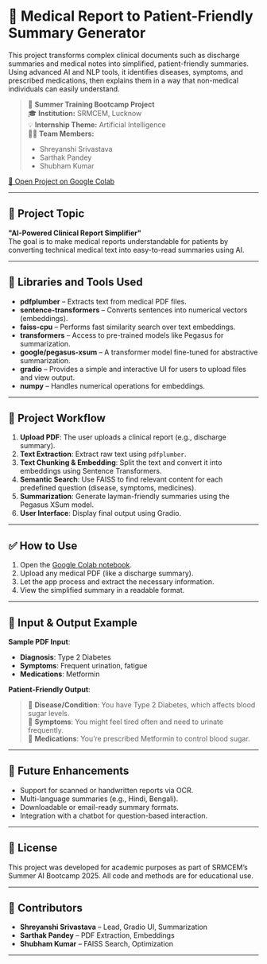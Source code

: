 # 🏥 Medical Report to Patient-Friendly Summary Generator

This project transforms complex clinical documents such as discharge summaries and medical notes into simplified, patient-friendly summaries. Using advanced AI and NLP tools, it identifies diseases, symptoms, and prescribed medications, then explains them in a way that non-medical individuals can easily understand.

> 📍 **Summer Training Bootcamp Project**  
> 🎓 **Institution:** SRMCEM, Lucknow  
> 💡 **Internship Theme:** Artificial Intelligence  
> 👨‍💻 **Team Members:**  
> - Shreyanshi Srivastava  
> - Sarthak Pandey  
> - Shubham Kumar  

[🔗 Open Project on Google Colab](https://colab.research.google.com/drive/1F0ax9YSadvLe1ZiGNKosFL1MhZYTpglr?usp=sharing)

---

## 📘 Project Topic

**"AI-Powered Clinical Report Simplifier"**  
The goal is to make medical reports understandable for patients by converting technical medical text into easy-to-read summaries using AI.

---

## 🧰 Libraries and Tools Used

- **pdfplumber** – Extracts text from medical PDF files.
- **sentence-transformers** – Converts sentences into numerical vectors (embeddings).
- **faiss-cpu** – Performs fast similarity search over text embeddings.
- **transformers** – Access to pre-trained models like Pegasus for summarization.
- **google/pegasus-xsum** – A transformer model fine-tuned for abstractive summarization.
- **gradio** – Provides a simple and interactive UI for users to upload files and view output.
- **numpy** – Handles numerical operations for embeddings.

---

## 🧭 Project Workflow

1. **Upload PDF**: The user uploads a clinical report (e.g., discharge summary).
2. **Text Extraction**: Extract raw text using `pdfplumber`.
3. **Text Chunking & Embedding**: Split the text and convert it into embeddings using Sentence Transformers.
4. **Semantic Search**: Use FAISS to find relevant content for each predefined question (disease, symptoms, medicines).
5. **Summarization**: Generate layman-friendly summaries using the Pegasus XSum model.
6. **User Interface**: Display final output using Gradio.

---

## ✅ How to Use

1. Open the [Google Colab notebook](https://colab.research.google.com/drive/1F0ax9YSadvLe1ZiGNKosFL1MhZYTpglr?usp=sharing).
2. Upload any medical PDF (like a discharge summary).
3. Let the app process and extract the necessary information.
4. View the simplified summary in a readable format.

---

## 📌 Input & Output Example

**Sample PDF Input**:
- **Diagnosis**: Type 2 Diabetes
- **Symptoms**: Frequent urination, fatigue
- **Medications**: Metformin

**Patient-Friendly Output**:
> 🔹 **Disease/Condition**: You have Type 2 Diabetes, which affects blood sugar levels.  
> 🔹 **Symptoms**: You might feel tired often and need to urinate frequently.  
> 🔹 **Medications**: You’re prescribed Metformin to control blood sugar.

---

## 🚀 Future Enhancements

- Support for scanned or handwritten reports via OCR.
- Multi-language summaries (e.g., Hindi, Bengali).
- Downloadable or email-ready summary formats.
- Integration with a chatbot for question-based interaction.

---

## 📑 License

This project was developed for academic purposes as part of SRMCEM’s Summer AI Bootcamp 2025. All code and methods are for educational use.

---

## 👥 Contributors

- **Shreyanshi Srivastava** – Lead, Gradio UI, Summarization  
- **Sarthak Pandey** – PDF Extraction, Embeddings  
- **Shubham Kumar** – FAISS Search, Optimization  

---

